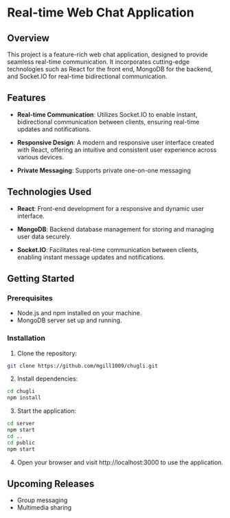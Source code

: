 # Real-time Web Chat Application

## Overview

This project is a feature-rich web chat application, designed to provide seamless real-time communication. It incorporates cutting-edge technologies such as React for the front end, MongoDB for the backend, and Socket.IO for real-time bidirectional communication.

## Features

- **Real-time Communication**: Utilizes Socket.IO to enable instant, bidirectional communication between clients, ensuring real-time updates and notifications.

- **Responsive Design**: A modern and responsive user interface created with React, offering an intuitive and consistent user experience across various devices.

- **Private Messaging**: Supports private one-on-one messaging

## Technologies Used

- **React**: Front-end development for a responsive and dynamic user interface.

- **MongoDB**: Backend database management for storing and managing user data securely.

- **Socket.IO**: Facilitates real-time communication between clients, enabling instant message updates and notifications.

## Getting Started
### Prerequisites
- Node.js and npm installed on your machine.
- MongoDB server set up and running.

### Installation
1. Clone the repository:
```bash
git clone https://github.com/mgill1009/chugli.git
```
2. Install dependencies:
```bash
cd chugli
npm install
```
3. Start the application:
```bash
cd server
npm start
cd ..
cd public
npm start
```
4. Open your browser and visit http://localhost:3000 to use the application.

## Upcoming Releases
- Group messaging
- Multimedia sharing
